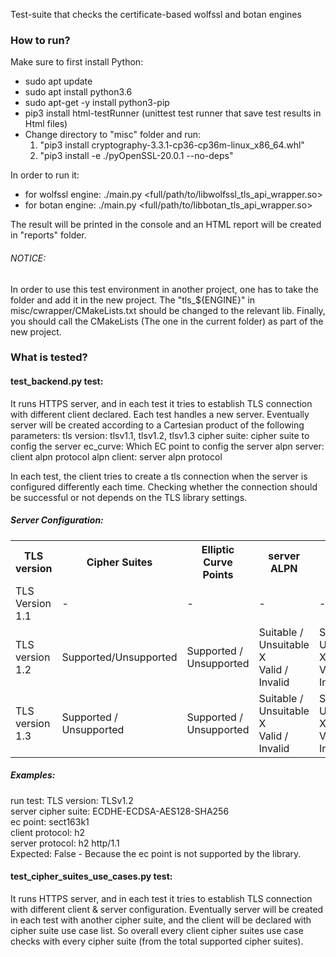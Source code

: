 Test-suite that checks the certificate-based wolfssl and botan engines

### How to run?
Make sure to first install Python:
- sudo apt update
- sudo apt install python3.6
- sudo apt-get -y install python3-pip
- pip3 install html-testRunner (unittest test runner that save test results in Html files)
- Change directory to "misc" folder and run:
  1. "pip3 install cryptography-3.3.1-cp36-cp36m-linux_x86_64.whl"
  2. "pip3 install -e ./pyOpenSSL-20.0.1 --no-deps"

In order to run it:
- for wolfssl engine: ./main.py <full/path/to/libwolfssl_tls_api_wrapper.so>
- for botan engine: ./main.py <full/path/to/libbotan_tls_api_wrapper.so>

The result will be printed in the console and an HTML report will be created in "reports" folder.

###### NOTICE:
In order to use this test environment in another project, one has to take the folder and add it in the new project.
The "tls_${ENGINE}" in misc/cwrapper/CMakeLists.txt should be changed to the relevant lib.
Finally, you should call the CMakeLists (The one in the current folder) as part of the new project.

### What is tested?

#### test_backend.py test:
It runs HTTPS server, and in each test it tries to establish TLS connection with different client declared.
Each test handles a new server.
Eventually server will be created according to a Cartesian product of the following parameters:
tls version:    tlsv1.1, tlsv1.2, tlsv1.3
cipher suite:   cipher suite to config the server
ec_curve:       Which EC point to config the server
alpn server:    client alpn protocol
alpn client:    server alpn protocol

In each test, the client tries to create a tls connection when the server is configured differently each time.
Checking whether the connection should be successful or not depends on the TLS library settings.

##### Server Configuration:
<table>
  <tr>
    <th>TLS version</th>
    <th>Cipher Suites</th>
    <th>Elliptic Curve Points</th>
    <th>server ALPN</th>
    <th>client ALPN</th>
  </tr>
  <tr>
    <td>TLS Version 1.1</td>
    <td>-</td>
    <td>-</td>
    <td>-</td>
    <td>-</td>
  </tr>
  <tr>
    <td>TLS version 1.2</td>
    <td>Supported/Unsupported</td>
    <td>Supported / Unsupported</td>
    <td>Suitable / Unsuitable X <br>Valid / Invalid</td>
    <td>Suitable / Unsuitable X <br>Valid / Invalid</td>
  </tr>
  <tr>
    <td>TLS version 1.3</td>
    <td>Supported / Unsupported</td>
    <td>Supported / Unsupported</td>
    <td>Suitable / Unsuitable X <br>Valid / Invalid</td>
    <td>Suitable / Unsuitable X <br>Valid / Invalid</td>
  </tr>
</table>

##### Examples:
run test:
TLS version: TLSv1.2<br>
server cipher suite: ECDHE-ECDSA-AES128-SHA256<br>
ec point: sect163k1<br>
client protocol: h2<br>
server protocol: h2 http/1.1<br>
Expected: False - Because the ec point is not supported by the library.

#### test_cipher_suites_use_cases.py test:
It runs HTTPS server, and in each test it tries to establish TLS connection with different client & server configuration.
Eventually server will be created in each test with another cipher suite, 
and the client will be declared with cipher suite use case list.
So overall every client cipher suites use case checks with every cipher suite (from the total supported cipher suites).